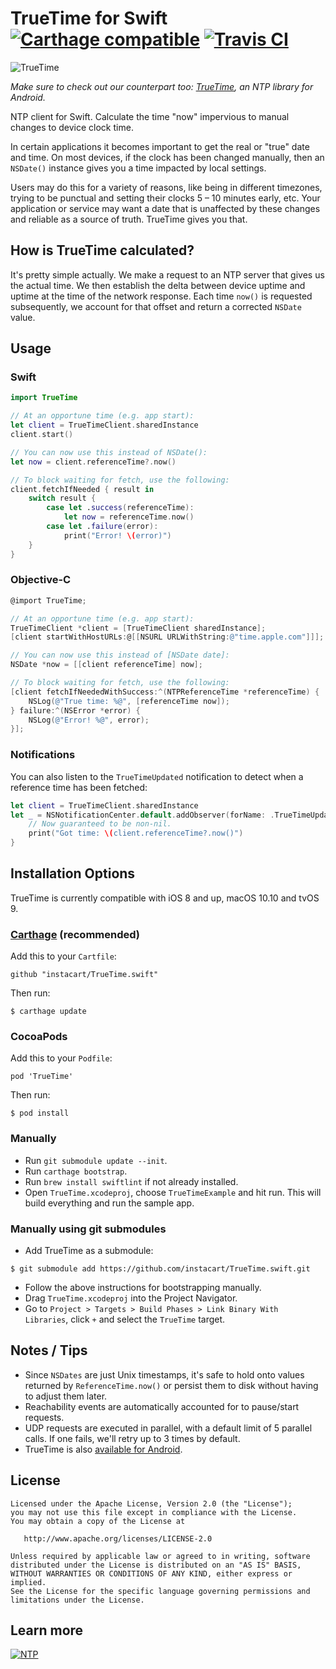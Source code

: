 # TrueTime for Swift [![Carthage compatible](https://img.shields.io/badge/Carthage-compatible-4BC51D.svg?style=flat)](https://github.com/Carthage/Carthage) [![Travis CI](https://travis-ci.org/instacart/TrueTime.swift.svg?branch=master)](https://travis-ci.org/instacart/TrueTime.swift)

![TrueTime](truetime.png "TrueTime for Swift")

*Make sure to check out our counterpart too: [TrueTime](https://github.com/instacart/truetime-android), an NTP library for Android.*

NTP client for Swift. Calculate the time "now" impervious to manual changes to device clock time.

In certain applications it becomes important to get the real or "true" date and time. On most devices, if the clock has been changed manually, then an `NSDate()` instance gives you a time impacted by local settings.

Users may do this for a variety of reasons, like being in different timezones, trying to be punctual and setting their clocks 5 – 10 minutes early, etc. Your application or service may want a date that is unaffected by these changes and reliable as a source of truth. TrueTime gives you that.

## How is TrueTime calculated?

It's pretty simple actually. We make a request to an NTP server that gives us the actual time. We then establish the delta between device uptime and uptime at the time of the network response. Each time `now()` is requested subsequently, we account for that offset and return a corrected `NSDate` value.

## Usage

### Swift
```swift
import TrueTime

// At an opportune time (e.g. app start):
let client = TrueTimeClient.sharedInstance
client.start()

// You can now use this instead of NSDate():
let now = client.referenceTime?.now()

// To block waiting for fetch, use the following:
client.fetchIfNeeded { result in
    switch result {
        case let .success(referenceTime):
            let now = referenceTime.now()
        case let .failure(error):
            print("Error! \(error)")
    }
}
```
### Objective-C
```objective-c
@import TrueTime;

// At an opportune time (e.g. app start):
TrueTimeClient *client = [TrueTimeClient sharedInstance];
[client startWithHostURLs:@[[NSURL URLWithString:@"time.apple.com"]]];

// You can now use this instead of [NSDate date]:
NSDate *now = [[client referenceTime] now];

// To block waiting for fetch, use the following:
[client fetchIfNeededWithSuccess:^(NTPReferenceTime *referenceTime) {
    NSLog(@"True time: %@", [referenceTime now]);
} failure:^(NSError *error) {
    NSLog(@"Error! %@", error);
}];
```

### Notifications

You can also listen to the `TrueTimeUpdated` notification to detect when a reference time has been fetched:

```swift
let client = TrueTimeClient.sharedInstance
let _ = NSNotificationCenter.default.addObserver(forName: .TrueTimeUpdated, object: client) { _ in
    // Now guaranteed to be non-nil.
    print("Got time: \(client.referenceTime?.now()")
}
```

## Installation Options

TrueTime is currently compatible with iOS 8 and up, macOS 10.10 and tvOS 9.

### [Carthage](https://github.com/Carthage/Carthage) (recommended)

Add this to your `Cartfile`:

```
github "instacart/TrueTime.swift"
```

Then run:
```
$ carthage update
```

### CocoaPods

Add this to your `Podfile`:

```
pod 'TrueTime'
```

Then run:
```
$ pod install
```

### Manually

* Run `git submodule update --init`.
* Run `carthage bootstrap`.
* Run `brew install swiftlint` if not already installed.
* Open `TrueTime.xcodeproj`, choose `TrueTimeExample` and hit run. This will build everything and run the sample app.

### Manually using git submodules

* Add TrueTime as a submodule:

```
$ git submodule add https://github.com/instacart/TrueTime.swift.git
```

* Follow the above instructions for bootstrapping manually.
* Drag `TrueTime.xcodeproj` into the Project Navigator.
* Go to `Project > Targets > Build Phases > Link Binary With Libraries`, click `+` and select the `TrueTime` target.

## Notes / Tips

* Since `NSDates` are just Unix timestamps, it's safe to hold onto values returned by `ReferenceTime.now()` or persist them to disk without having to adjust them later.
* Reachability events are automatically accounted for to pause/start requests.
* UDP requests are executed in parallel, with a default limit of 5 parallel calls. If one fails, we'll retry up to 3 times by default.
* TrueTime is also [available for Android](https://github.com/instacart/truetime-android).

## License

```
Licensed under the Apache License, Version 2.0 (the "License");
you may not use this file except in compliance with the License.
You may obtain a copy of the License at

   http://www.apache.org/licenses/LICENSE-2.0

Unless required by applicable law or agreed to in writing, software
distributed under the License is distributed on an "AS IS" BASIS,
WITHOUT WARRANTIES OR CONDITIONS OF ANY KIND, either express or implied.
See the License for the specific language governing permissions and
limitations under the License.
```

## Learn more

[![NTP](ntp.gif "Read more about the NTP protocol")](https://www.eecis.udel.edu/~mills/ntp/html/index.html)
